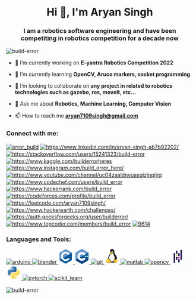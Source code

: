 <h1 align="center">Hi 👋, I'm Aryan Singh</h1>
<h3 align="center">I am a robotics software engineering and have been competiting in robotics competition for a decade now</h3>

<p align="left"> <img src="https://komarev.com/ghpvc/?username=build-error&label=Profile%20views&color=0e75b6&style=flat" alt="build-error" /> </p>

- 🔭 I’m currently working on **E-yantra Robotics Competition 2022**

- 🌱 I’m currently learning **OpenCV, Aruco markers, socket programming**

- 👯 I’m looking to collaborate on **any project in related to robotics technologies such as gazebo, ros, moveIt, etc...**

- 💬 Ask me about **Robotics, Machine Learning, Computer Vision**

- 📫 How to reach me **aryan7109singh@gmail.com**

<h3 align="left">Connect with me:</h3>
<p align="left">
<a href="https://twitter.com/error_build" target="blank"><img align="center" src="https://raw.githubusercontent.com/rahuldkjain/github-profile-readme-generator/master/src/images/icons/Social/twitter.svg" alt="error_build" height="30" width="40" /></a>
<a href="https://linkedin.com/in/https://www.linkedin.com/in/aryan-singh-ab7b92202/" target="blank"><img align="center" src="https://raw.githubusercontent.com/rahuldkjain/github-profile-readme-generator/master/src/images/icons/Social/linked-in-alt.svg" alt="https://www.linkedin.com/in/aryan-singh-ab7b92202/" height="30" width="40" /></a>
<a href="https://stackoverflow.com/users/https://stackoverflow.com/users/15241323/build-error" target="blank"><img align="center" src="https://raw.githubusercontent.com/rahuldkjain/github-profile-readme-generator/master/src/images/icons/Social/stack-overflow.svg" alt="https://stackoverflow.com/users/15241323/build-error" height="30" width="40" /></a>
<a href="https://kaggle.com/https://www.kaggle.com/builderrorheres" target="blank"><img align="center" src="https://raw.githubusercontent.com/rahuldkjain/github-profile-readme-generator/master/src/images/icons/Social/kaggle.svg" alt="https://www.kaggle.com/builderrorheres" height="30" width="40" /></a>
<a href="https://instagram.com/https://www.instagram.com/build_error_here/" target="blank"><img align="center" src="https://raw.githubusercontent.com/rahuldkjain/github-profile-readme-generator/master/src/images/icons/Social/instagram.svg" alt="https://www.instagram.com/build_error_here/" height="30" width="40" /></a>
<a href="https://www.youtube.com/c/https://www.youtube.com/channel/uc04zaaldnvuasgjzjnpjjrq" target="blank"><img align="center" src="https://raw.githubusercontent.com/rahuldkjain/github-profile-readme-generator/master/src/images/icons/Social/youtube.svg" alt="https://www.youtube.com/channel/uc04zaaldnvuasgjzjnpjjrq" height="30" width="40" /></a>
<a href="https://www.codechef.com/users/https://www.codechef.com/users/build_error" target="blank"><img align="center" src="https://cdn.jsdelivr.net/npm/simple-icons@3.1.0/icons/codechef.svg" alt="https://www.codechef.com/users/build_error" height="30" width="40" /></a>
<a href="https://www.hackerrank.com/https://www.hackerrank.com/build_error" target="blank"><img align="center" src="https://raw.githubusercontent.com/rahuldkjain/github-profile-readme-generator/master/src/images/icons/Social/hackerrank.svg" alt="https://www.hackerrank.com/build_error" height="30" width="40" /></a>
<a href="https://codeforces.com/profile/https://codeforces.com/profile/build_error" target="blank"><img align="center" src="https://raw.githubusercontent.com/rahuldkjain/github-profile-readme-generator/master/src/images/icons/Social/codeforces.svg" alt="https://codeforces.com/profile/build_error" height="30" width="40" /></a>
<a href="https://www.leetcode.com/https://leetcode.com/aryan7109singh/" target="blank"><img align="center" src="https://raw.githubusercontent.com/rahuldkjain/github-profile-readme-generator/master/src/images/icons/Social/leet-code.svg" alt="https://leetcode.com/aryan7109singh/" height="30" width="40" /></a>
<a href="https://www.hackerearth.com/https://www.hackerearth.com/challenges/" target="blank"><img align="center" src="https://raw.githubusercontent.com/rahuldkjain/github-profile-readme-generator/master/src/images/icons/Social/hackerearth.svg" alt="https://www.hackerearth.com/challenges/" height="30" width="40" /></a>
<a href="https://auth.geeksforgeeks.org/user/https://auth.geeksforgeeks.org/user/builderror/" target="blank"><img align="center" src="https://raw.githubusercontent.com/rahuldkjain/github-profile-readme-generator/master/src/images/icons/Social/geeks-for-geeks.svg" alt="https://auth.geeksforgeeks.org/user/builderror/" height="30" width="40" /></a>
<a href="https://www.topcoder.com/members/https://www.topcoder.com/members/build_error" target="blank"><img align="center" src="https://raw.githubusercontent.com/rahuldkjain/github-profile-readme-generator/master/src/images/icons/Social/topcoder.svg" alt="https://www.topcoder.com/members/build_error" height="30" width="40" /></a>
<a href="https://discord.gg/9614" target="blank"><img align="center" src="https://raw.githubusercontent.com/rahuldkjain/github-profile-readme-generator/master/src/images/icons/Social/discord.svg" alt="9614" height="30" width="40" /></a>
</p>

<h3 align="left">Languages and Tools:</h3>
<p align="left"> <a href="https://www.arduino.cc/" target="_blank" rel="noreferrer"> <img src="https://cdn.worldvectorlogo.com/logos/arduino-1.svg" alt="arduino" width="40" height="40"/> </a> <a href="https://www.blender.org/" target="_blank" rel="noreferrer"> <img src="https://download.blender.org/branding/community/blender_community_badge_white.svg" alt="blender" width="40" height="40"/> </a> <a href="https://www.cprogramming.com/" target="_blank" rel="noreferrer"> <img src="https://raw.githubusercontent.com/devicons/devicon/master/icons/c/c-original.svg" alt="c" width="40" height="40"/> </a> <a href="https://www.w3schools.com/cpp/" target="_blank" rel="noreferrer"> <img src="https://raw.githubusercontent.com/devicons/devicon/master/icons/cplusplus/cplusplus-original.svg" alt="cplusplus" width="40" height="40"/> </a> <a href="https://git-scm.com/" target="_blank" rel="noreferrer"> <img src="https://www.vectorlogo.zone/logos/git-scm/git-scm-icon.svg" alt="git" width="40" height="40"/> </a> <a href="https://www.linux.org/" target="_blank" rel="noreferrer"> <img src="https://raw.githubusercontent.com/devicons/devicon/master/icons/linux/linux-original.svg" alt="linux" width="40" height="40"/> </a> <a href="https://www.mathworks.com/" target="_blank" rel="noreferrer"> <img src="https://upload.wikimedia.org/wikipedia/commons/2/21/Matlab_Logo.png" alt="matlab" width="40" height="40"/> </a> <a href="https://opencv.org/" target="_blank" rel="noreferrer"> <img src="https://www.vectorlogo.zone/logos/opencv/opencv-icon.svg" alt="opencv" width="40" height="40"/> </a> <a href="https://pandas.pydata.org/" target="_blank" rel="noreferrer"> <img src="https://raw.githubusercontent.com/devicons/devicon/2ae2a900d2f041da66e950e4d48052658d850630/icons/pandas/pandas-original.svg" alt="pandas" width="40" height="40"/> </a> <a href="https://www.python.org" target="_blank" rel="noreferrer"> <img src="https://raw.githubusercontent.com/devicons/devicon/master/icons/python/python-original.svg" alt="python" width="40" height="40"/> </a> <a href="https://pytorch.org/" target="_blank" rel="noreferrer"> <img src="https://www.vectorlogo.zone/logos/pytorch/pytorch-icon.svg" alt="pytorch" width="40" height="40"/> </a> <a href="https://scikit-learn.org/" target="_blank" rel="noreferrer"> <img src="https://upload.wikimedia.org/wikipedia/commons/0/05/Scikit_learn_logo_small.svg" alt="scikit_learn" width="40" height="40"/> </a> </p>

<p><img align="center" src="https://github-readme-stats.vercel.app/api/top-langs?username=build-error&show_icons=true&theme=dark&locale=en&layout=compact" alt="build-error" /></p>


<!---
build-error/build-error is a ✨ special ✨ repository because its `README.md` (this file) appears on your GitHub profile.
You can click the Preview link to take a look at your changes.
--->
